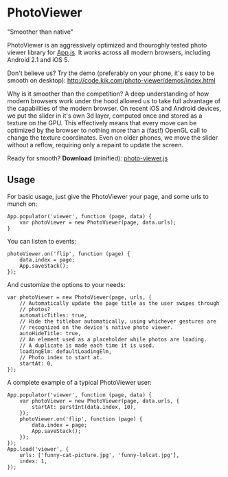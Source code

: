 PhotoViewer
===========

"Smoother than native"

PhotoViewer is an aggressively optimized and thouroghly tested photo viewer
library for [App.js](https://github.com/kikinteractive/app).
It works across all modern browsers, including Android 2.1 and iOS 5.

Don't believe us? Try the demo (preferably on your phone, it's easy to be
smooth on desktop): http://code.kik.com/photo-viewer/demos/index.html

Why is it smoother than the competition? A deep understanding of how modern
browsers work under the hood allowed us to take full advantage of the
capabilities of the modern browser. On recent iOS and Android devices, we
put the slider in it's own 3d layer, computed once and stored as a texture
on the GPU. This effectively means that every move can be optimized by the
browser to nothing more than a (fast!) OpenGL call to change the texture
coordinates. Even on older phones, we move the slider without a reflow,
requiring only a repaint to update the screen.

Ready for smooth? __Download__ (minified): [photo-viewer.js](http://cdn.kik.com/photo-viewer/1/photo-viewer.js)


Usage
-----

For basic usage, just give the PhotoViewer your page, and some urls to munch on:

	App.populator('viewer', function (page, data) {
		var photoViewer = new PhotoViewer(page, data.urls);
	}

You can listen to events:

	photoViewer.on('flip', function (page) {
		data.index = page;
		App.saveStack();
	});

And customize the options to your needs:

	var photoViewer = new PhotoViewer(page, urls, {
		// Automatically update the page title as the user swipes through
		// photos?
		automaticTitles: true,
		// Hide the titlebar automatically, using whichever gestures are
		// recognized on the device's native photo viewer.
		autoHideTitle: true,
		// An element used as a placeholder while photos are loading.
		// A duplicate is made each time it is used.
		loadingElm: defaultLoadingElm,
		// Photo index to start at.
		startAt: 0,
	});

A complete example of a typical PhotoViewer user:

	App.populator('viewer', function (page, data) {
		var photoViewer = new PhotoViewer(page, data.urls, {
			startAt: parstInt(data.index, 10),
		});
		photoViewer.on('flip', function (page) {
			data.index = page;
			App.saveStack();
		});
	});
	App.load('viewer', {
		urls: ['funny-cat-picture.jpg', 'funny-lolcat.jpg'],
		index: 1,
	});
